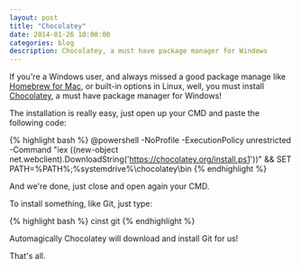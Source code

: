 ```yaml
---
layout: post
title: "Chocolatey"
date: 2014-01-26 10:00:00
categories: blog
description: Chocolatey, a must have package manager for Windows
---
```


If you're a Windows user, and always missed a good package manage like <a href="http://brew.sh/" target="_blank">Homebrew for Mac</a>, or built-in options in Linux, well, you must install <a href="http://chocolatey.org/" target="_blank">Chocolatey</a>, a must have package manager for Windows!

The installation is really easy, just open up your CMD and paste the following code:

{% highlight bash %}
@powershell -NoProfile -ExecutionPolicy unrestricted -Command "iex ((new-object net.webclient).DownloadString('https://chocolatey.org/install.ps1'))" && SET PATH=%PATH%;%systemdrive%\chocolatey\bin
{% endhighlight %}

And we're done, just close and open again your CMD.

To install something, like Git, just type:

{% highlight bash %}
cinst git
{% endhighlight %}

Automagically Chocolatey will download and install Git for us!

That's all.